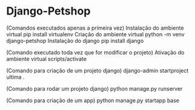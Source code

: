 # Django-Petshop
(Comandos executados apenas a primeira vez)
Instalação do ambiente virtual
   pip install virtualenv
Criação do ambiente virtual
   python -m venv django-petshop
Instalação do django
   pip install django

(Comando executado toda vez que for modificar o projeto)
Ativação do ambiente virtual
   scripts/activate

(Comando para criação de um projeto django)
   django-admin startproject ultima .

(Comando para rodar um projeto django)
python manage.py runserver

(Comando para criação de um app)
python manage.py startapp base
